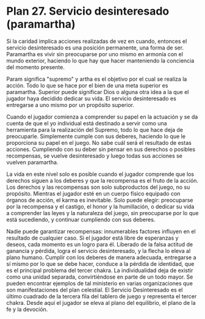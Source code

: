 # Plan 27. Servicio desinteresado (paramartha)

Si la caridad implica acciones realizadas de vez en cuando, entonces el servicio desinteresado es una posición permanente, una forma de ser. Paramartha es vivir sin preocuparse por uno mismo en armonía con el mundo exterior, haciendo lo que hay que hacer manteniendo la conciencia del momento presente.

Param significa "supremo" y artha es el objetivo por el cual se realiza la acción. Todo lo que se hace por el bien de una meta superior es paramartha. Superior puede significar Dios o alguna otra idea a la que el jugador haya decidido dedicar su vida. El servicio desinteresado es entregarse a uno mismo por un propósito superior.

Cuando el jugador comienza a comprender su papel en la actuación y se da cuenta de que el yo individual está destinado a servir como una herramienta para la realización del Supremo, todo lo que hace deja de preocuparle. Simplemente cumple con sus deberes, haciendo lo que le proporciona su papel en el juego. No sabe cuál será el resultado de estas acciones. Cumpliendo con su deber sin pensar en sus derechos o posibles recompensas, se vuelve desinteresado y luego todas sus acciones se vuelven paramartha.

La vida en este nivel solo es posible cuando el jugador comprende que los derechos siguen a los deberes y que la recompensa es el fruto de la acción. Los derechos y las recompensas son solo subproductos del juego, no su propósito. Mientras el jugador esté en un cuerpo físico equipado con órganos de acción, el karma es inevitable. Solo puede elegir: preocuparse por la recompensa y el castigo, el honor y la humillación, o dedicar su vida a comprender las leyes y la naturaleza del juego, sin preocuparse por lo que está sucediendo, y continuar cumpliendo con sus deberes.

Nadie puede garantizar recompensas: innumerables factores influyen en el resultado de cualquier caso. Si el jugador está libre de esperanzas y deseos, cada momento es un logro para él. Liberado de la falsa actitud de ganancia y pérdida, logra el servicio desinteresado, y la flecha lo eleva al plano humano. Cumplir con los deberes de manera adecuada, entregarse a sí mismo por lo que se debe hacer, conduce a la pérdida de identidad, que es el principal problema del tercer chakra. La individualidad deja de existir como una unidad separada, convirtiéndose en parte de un todo mayor. Se pueden encontrar ejemplos de tal ministerio en varias organizaciones que son manifestaciones del plan celestial. El Servicio Desinteresado es el último cuadrado de la tercera fila del tablero de juego y representa el tercer chakra. Desde aquí el jugador se eleva al plano del equilibrio, el plano de la fe y la devoción.

